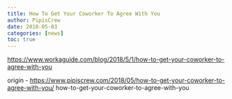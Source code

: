 ```yaml
---
title: How To Get Your Coworker To Agree With You
author: PipisCrew
date: 2018-05-03
categories: [news]
toc: true
---
```


https://www.workaguide.com/blog/2018/5/1/how-to-get-your-coworker-to-agree-with-you

origin - https://www.pipiscrew.com/2018/05/how-to-get-your-coworker-to-agree-with-you/ how-to-get-your-coworker-to-agree-with-you